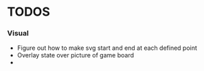 # TODOS

### Visual

- Figure out how to make svg start and end at each defined point
- Overlay state over picture of game board
-
